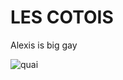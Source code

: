 # LES COTOIS
Alexis is big gay

![quai](https://user-images.githubusercontent.com/43689912/46239938-20dd6800-c36e-11e8-95ab-1645437aacec.jpg)

